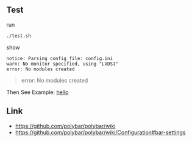 
## Test

run

``` sh
./test.sh
```

show

```
notice: Parsing config file: config.ini
warn: No monitor specified, using "LVDS1"
error: No modules created
```

> error: No modules created

Then See Example: [hello](../hello)

## Link

* https://github.com/polybar/polybar/wiki
* https://github.com/polybar/polybar/wiki/Configuration#bar-settings
